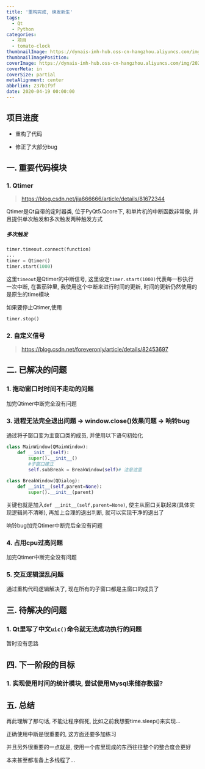 ```yaml
---
title: '重构完成, 焕发新生'
tags:
  - Qt
  - Python
categories:
  - 项目
  - tomato-clock
thumbnailImage: https://dynais-imh-hub.oss-cn-hangzhou.aliyuncs.com/img/20200724212241.png
thumbnailImagePosition:
coverImage: https://dynais-imh-hub.oss-cn-hangzhou.aliyuncs.com/img/20200725004705.jpg
coverMeta: in
coverSize: partial
metaAlignment: center
abbrlink: 237b1f9f
date: 2020-04-19 00:00:00
---
```


<!-- toc -->

## 项目进度

- 重构了代码

- 修正了大部分bug



## 一. 重要代码模块

### 1. Qtimer

> https://blog.csdn.net/jia666666/article/details/81672344

Qtimer是Qt自带的定时器类, 位于PyQt5.Qcore下, 和单片机的中断函数非常像, 并且提供单次触发和多次触发两种触发方式

##### 多次触发

```python
timer.timeout.connect(function)
...
timer = Qtimer()
timer.start(1000)
```

这里`timeout`是Qtimer的中断信号, 这里设定`timer.start(1000)`代表每一秒执行一次中断, 在番茄钟里, 我使用这个中断来进行时间的更新, 时间的更新仍然使用的是原生的time模块

<!-- more -->

如果要停止Qtimer,使用

```python
timer.stop()
```



### 2. 自定义信号

>  https://blog.csdn.net/foreveronly/article/details/82453697



## 二. 已解决的问题

### 1. 拖动窗口时时间不走动的问题

加完Qtimer中断完全没有问题



### 3. 进程无法完全退出问题 -> window.close()效果问题 -> 响铃bug

通过将子窗口变为主窗口类的成员, 并使用以下语句初始化

```python
class MainWindow(QMainWindow):
    def __init__(self):
        super().__init__()
        #子窗口建立
        self.subBreak = BreakWindow(self)# 注意这里
        
class BreakWindow(QDialog):
    def __init__(self,parent=None):
        super().__init__(parent)
```

关键也就是加入`def __init__(self,parent=None)`, 使主从窗口关联起来(具体实现逻辑尚不清晰), 再加上合理的退出判断, 就可以实现干净的退出了

响铃bug加完Qtimer中断完后全没有问题



### 4. 占用cpu过高问题

加完Qtimer中断完全没有问题



### 5. 交互逻辑混乱问题

通过重构代码逻辑解决了, 现在所有的子窗口都是主窗口的成员了





## 三. 待解决的问题

### 1. Qt里写了中文`uic()`命令就无法成功执行的问题

暂时没有思路





## 四. 下一阶段的目标

### 1. 实现使用时间的统计模块, 尝试使用Mysql来储存数据?





## 五. 总结

再此理解了那句话, 不能让程序假死, 比如之前我想要time.sleep()来实现...

正确使用中断是很重要的, 这方面还要多加练习

并且另外很重要的一点就是, 使用一个库里现成的东西往往整个的整合度会更好

本来甚至都准备上多线程了...

